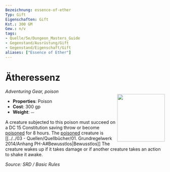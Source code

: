 ```yaml
---
Bezeichnung: essence-of-ether
Typ: Gift
Eigenschaften: Gift
Kst.: 300 GM
Gew.: n/v
tags:
- Quelle/5e/Dungeon_Masters_Guide
- Gegenstand/Ausrüstung/Gift
- Gegenstand/Eigenschaft/Gift
aliases: ["Essence of Ether"]
---
```

# Ätheressenz
*Adventuring Gear, poison*  
<img src="Symbolik/Gegenstände.webp" align="right" width="150">

- **Properties**: Poison
- **Cost**: 300 gp
- **Weight**: ⏤

A creature subjected to this poison must succeed on a DC 15 Constitution saving throw or become [poisoned](rules/conditions.md#poisoned) for 8 hours. The [poisoned](rules/conditions.md#poisoned) creature is [[../../03 - Quellen/Quellbücher/01. Grundregelwerk 2014/Anhang PH-A#Bewusstlos|Bewusstlos]] The creature wakes up if it takes damage or if another creature takes an action to shake it awake.

*Source: SRD / Basic Rules*